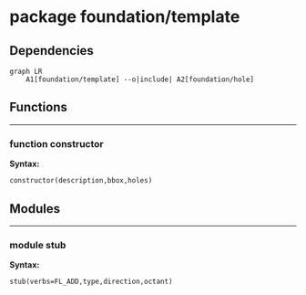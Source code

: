 # package foundation/template

## Dependencies

```mermaid
graph LR
    A1[foundation/template] --o|include| A2[foundation/hole]
```

## Functions

---

### function constructor

__Syntax:__

```text
constructor(description,bbox,holes)
```

## Modules


---

### module stub

__Syntax:__

    stub(verbs=FL_ADD,type,direction,octant)

